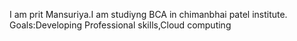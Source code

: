 
I am prit Mansuriya.I am studiyng BCA in chimanbhai patel institute.
Goals:Developing Professional skills,Cloud computing
